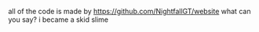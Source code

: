 all of the code is made by https://github.com/NightfallGT/website
what can you say? i became a skid slime
